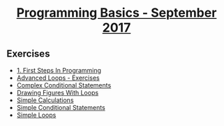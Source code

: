 # <a href="https://softuni.bg/trainings/1722/programming-basics-with-csharp-september-2017#lesson-6099" rel="Programming Basics - September 2017"><p align="center"> Programming Basics - September 2017 <p></a>

## Exercises
- <a href="https://github.com/stefkavasileva/SoftUni-Software-Engineering/tree/master/Programming%20Basics/Exercises/FirstStepsInCoding" > 1. First Steps In Programming </a>
- <a href="https://github.com/stefkavasileva/SoftUni-Software-Engineering/tree/master/Programming%20Basics/Exercises/AdvancedLoopsExercises" > Advanced Loops - Exercises </a>
- <a href="https://github.com/stefkavasileva/SoftUni-Software-Engineering/tree/master/Programming%20Basics/Exercises/ComplexConditionalStatements" > Complex Conditional Statements </a>
- <a href="https://github.com/stefkavasileva/SoftUni-Software-Engineering/tree/master/Programming%20Basics/Exercises/DrawingFiguresWithLoops" > Drawing Figures With Loops </a>
- <a href="https://github.com/stefkavasileva/SoftUni-Software-Engineering/tree/master/Programming%20Basics/Exercises/SimpleCalculations" > Simple Calculations </a>
- <a href="https://github.com/stefkavasileva/SoftUni-Software-Engineering/tree/master/Programming%20Basics/Exercises/SimpleConditionalStatements" > Simple Conditional Statements </a>
- <a href="https://github.com/stefkavasileva/SoftUni-Software-Engineering/tree/master/Programming%20Basics/Exercises/SimpleLoops" > Simple Loops </a>

